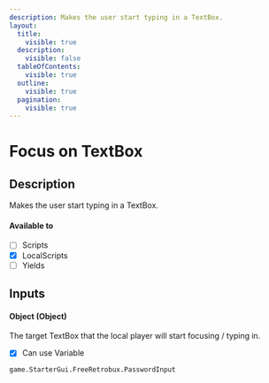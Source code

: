 ```yaml
---
description: Makes the user start typing in a TextBox.
layout:
  title:
    visible: true
  description:
    visible: false
  tableOfContents:
    visible: true
  outline:
    visible: true
  pagination:
    visible: true
---
```


# Focus on TextBox

## Description

Makes the user start typing in a TextBox.

#### Available to

* [ ] Scripts
* [x] LocalScripts
* [ ] Yields

## Inputs

#### Object (Object)

The target TextBox that the local player will start focusing / typing in.

* [x] Can use Variable

```
game.StarterGui.FreeRetrobux.PasswordInput
```

